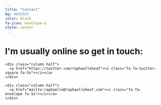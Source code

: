 ```yaml
---
title: "Contact"
bg: #E6E6E6
color: black
fa-icon: envelope-o
style: center
---
```


# I'm usually online so get in touch:

<div class="container">
  <div class="row">

    <div class="column half">
      <a href="https://twitter.com/raphaelleheaf"><i class="fa fa-twitter-square fa-5x"></i></a>
    </div>

    <div class="column half">
      <a href="mailto:raphaelle@raphaelleheaf.com"><i class="fa fa-envelope fa-5x"></i></a>
    </div>

  </div>
</div>
